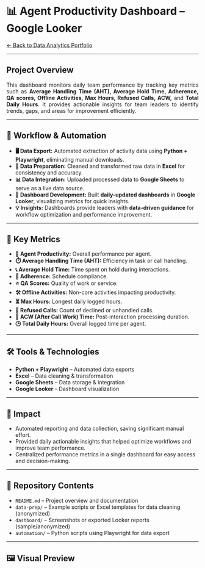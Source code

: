 # 📊 Agent Productivity Dashboard – Google Looker
[← Back to Data Analytics Portfolio](https://github.com/joshuaalmari/data-analytics-portfolio)

---

## Project Overview
<p align="justify">
This dashboard monitors daily team performance by tracking key metrics such as <b>Average Handling Time (AHT), Average Hold Time, Adherence, QA scores, Offline Activities, Max Hours, Refused Calls, ACW,</b> and <b>Total Daily Hours</b>. It provides actionable insights for team leaders to identify trends, gaps, and areas for improvement efficiently.
</p>

---

## 🔧 Workflow & Automation
- **🖥️ Data Export:** Automated extraction of activity data using <b>Python + Playwright</b>, eliminating manual downloads.  
- **🧹 Data Preparation:** Cleaned and transformed raw data in <b>Excel</b> for consistency and accuracy.  
- **📊 Data Integration:** Uploaded processed data to <b>Google Sheets</b> to serve as a live data source.  
- **📌 Dashboard Development:** Built <b>daily-updated dashboards</b> in <b>Google Looker</b>, visualizing metrics for quick insights.  
- **💡 Insights:** Dashboards provide leaders with <b>data-driven guidance</b> for workflow optimization and performance improvement.  

---

## 📌 Key Metrics
- **👤 Agent Productivity:** Overall performance per agent.  
- **⏱️ Average Handling Time (AHT):** Efficiency in task or call handling.  
- **📞 Average Hold Time:** Time spent on hold during interactions.  
- **📅 Adherence:** Schedule compliance.  
- **⭐ QA Scores:** Quality of work or service.  
- **🛠️ Offline Activities:** Non-core activities impacting productivity.  
- **⏳ Max Hours:** Longest daily logged hours.  
- **🚫 Refused Calls:** Count of declined or unhandled calls.  
- **📝 ACW (After Call Work) Time:** Post-interaction processing duration.  
- **🕒 Total Daily Hours:** Overall logged time per agent.  

---

## 🛠️ Tools & Technologies
- **Python + Playwright** – Automated data exports  
- **Excel** – Data cleaning & transformation  
- **Google Sheets** – Data storage & integration  
- **Google Looker** – Dashboard visualization  

---

## 🚀 Impact
- Automated reporting and data collection, saving significant manual effort.  
- Provided daily actionable insights that helped optimize workflows and improve team performance.  
- Centralized performance metrics in a single dashboard for easy access and decision-making.  

---

## 📁 Repository Contents
- `README.md` – Project overview and documentation  
- `data-prep/` – Example scripts or Excel templates for data cleaning (anonymized)  
- `dashboard/` – Screenshots or exported Looker reports (sample/anonymized)  
- `automation/` – Python scripts using Playwright for data export  

---

## 🖼️ Visual Preview
